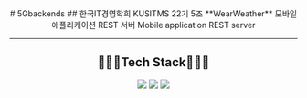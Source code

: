 <center>
# 5Gbackends
## 한국IT경영학회 KUSITMS 22기 5조
**WearWeather** 모바일 애플리케이션 REST 서버
Mobile application REST server

---

## 👩🏻‍💻Tech Stack👩🏻‍💻
<img src="https://img.shields.io/badge/Django-092E20?style=for-the-badge&logo=Django&logoColor=white"> <img src="https://img.shields.io/badge/Amazon AWS-232F3E?style=for-the-badge&logo=AmazonAWS&logoColor=white"> <img src="https://img.shields.io/badge/MySQL-4479A1?style=for-the-badge&logo=MySQL&logoColor=white">
  
</center>
